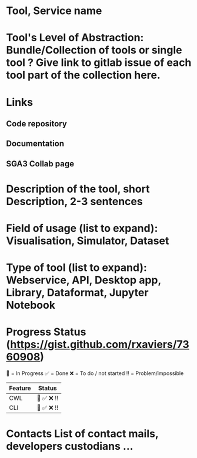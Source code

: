 # Tool, Service name

# Tool's Level of Abstraction: Bundle/Collection of tools or single tool ? Give link to gitlab issue of each tool part of the collection here.


# Links
## Code repository


## Documentation


## SGA3 Collab page


# Description of the tool, short Description, 2-3 sentences


# Field of usage (list to expand): Visualisation, Simulator, Dataset


# Type of tool (list to expand): Webservice, API, Desktop app, Library, Dataformat, Jupyter Notebook


# Progress Status (https://gist.github.com/rxaviers/7360908)
:construction: = In Progress
:white_check_mark: = Done
:x: = To do / not started
:bangbang: = Problem/impossible

| Feature | Status |
| ------ | ------ |
| CWL       | :construction: :white_check_mark: :x: :bangbang:       |
| CLI       | :construction: :white_check_mark: :x: :bangbang:       |

# Contacts List of contact mails, developers custodians ...
